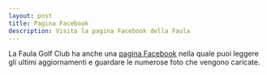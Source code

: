 ```yaml
---
layout: post
title: Pagina Facebook
description: Visita la pagina Facebook della Faula
---
```


La Faula Golf Club ha anche una [pagina Facebook](https://it-it.facebook.com/golfudineclub) nella quale puoi leggere gli ultimi aggiornamenti e guardare le numerose foto che vengono caricate.


